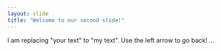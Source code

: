 ```yaml
---
layout: slide
title: "Welcome to our second slide!"
---
```

I am replacing "your text" to "my text".
Use the left arrow to go back!
...
